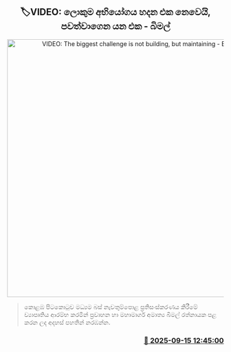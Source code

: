 <p align='center'><b><h2 align='center' title='VIDEO: The biggest challenge is not building, but maintaining - Bimal'>🏷VIDEO: ලොකුම අභියෝගය හදන එක නෙවෙයි, පවත්වාගෙන යන එක - බිමල්</h2></b></p>
<p align='center'><img src='https://helakuru.sgp1.cdn.digitaloceanspaces.com/esana/images/lib/bimal-rathnayake-kio.jpg' width='600' alt='VIDEO: The biggest challenge is not building, but maintaining - Bimal'></p>

> කොළඹ පිටකොටුව මධ්‍යම බස් නැවතුම්පොළ ප්‍රතිසංස්කරණය කිරීමේ ව්‍යාපෘතිය ආරම්භ කරමින් ප්‍රවාහන හා මහාමාර්ග අමාත්‍ය බිමල් රත්නායක පළ කරන ලද අදහස් පහතින් නරඹන්න.



<h3 align='right'><a href='https://www.helakuru.lk/esana/p/113638/'>📅 2025-09-15 12:45:00</a></h3>
